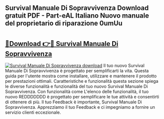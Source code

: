 ## Survival Manuale Di Sopravvivenza Download gratuit PDF - Part-eAL Italiano Nuovo manuale del proprietario di riparazione 0umUu

# <h2><a href="http://dfefg7.blite.top/?on=Survival+Manuale+Di+Sopravvivenza">🔗Download 👉🔴 Survival Manuale Di Sopravvivenza</a></h2>

[![Survival Manuale Di Sopravvivenza download](https://i.imgur.com/lujVjoI.png)](http://dfefg7.blite.top/?on=Survival+Manuale+Di+Sopravvivenza)
Il tuo nuovo Survival Manuale Di Sopravvivenza è progettato per semplificarti la vita. Questa guida per l'utente mostra come installare, utilizzare e mantenere il prodotto per prestazioni ottimali. Caratteristiche e funzionalità questa sezione spiega le diverse funzionalità e funzionalità del tuo nuovo Survival Manuale Di Sopravvivenza. Con funzionalità come L'elenco delle funzionalità, il tuo nuovo REDDDDDDD è progettato per semplificare le tue attività e consentirti di ottenere di più. Il tuo Feedback è importante, Survival Manuale Di Sopravvivenza. Apprezziamo il tuo Feedback e ci impegniamo a fornire un servizio clienti eccezionale.
